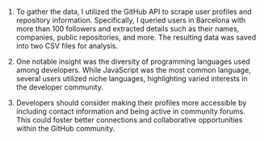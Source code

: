 1. To gather the data, I utilized the GitHub API to scrape user profiles and repository information. Specifically, I queried users in Barcelona with more than 100 followers and extracted details such as their names, companies, public repositories, and more. The resulting data was saved into two CSV files for analysis.

2. One notable insight was the diversity of programming languages used among developers. While JavaScript was the most common language, several users utilized niche languages, highlighting varied interests in the developer community.

3. Developers should consider making their profiles more accessible by including contact information and being active in community forums. This could foster better connections and collaborative opportunities within the GitHub community.

